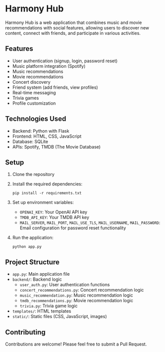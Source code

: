 # Harmony Hub

Harmony Hub is a web application that combines music and movie recommendations with social features, allowing users to discover new content, connect with friends, and participate in various activities.

## Features

- User authentication (signup, login, password reset)
- Music platform integration (Spotify)
- Music recommendations
- Movie recommendations
- Concert discovery
- Friend system (add friends, view profiles)
- Real-time messaging
- Trivia games
- Profile customization

## Technologies Used

- Backend: Python with Flask
- Frontend: HTML, CSS, JavaScript
- Database: SQLite
- APIs: Spotify, TMDB (The Movie Database)

## Setup

1. Clone the repository
2. Install the required dependencies:
   ```
   pip install -r requirements.txt
   ```
3. Set up environment variables:
   - `OPENAI_KEY`: Your OpenAI API key
   - `TMDB_API_KEY`: Your TMDB API key
   - `MAIL_SERVER`, `MAIL_PORT`, `MAIL_USE_TLS`, `MAIL_USERNAME`, `MAIL_PASSWORD`: Email configuration for password reset functionality

4. Run the application:
   ```
   python app.py
   ```

## Project Structure

- `app.py`: Main application file
- `backend/`: Backend logic
  - `user_auth.py`: User authentication functions
  - `concert_recommendations.py`: Concert recommendation logic
  - `music_recommendation.py`: Music recommendation logic
  - `tmdb_recommendations.py`: Movie recommendation logic
  - `trivia.py`: Trivia game logic
- `templates/`: HTML templates
- `static/`: Static files (CSS, JavaScript, images)

## Contributing

Contributions are welcome! Please feel free to submit a Pull Request.

